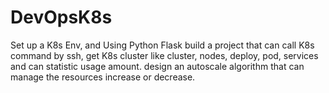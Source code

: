 # DevOpsK8s
Set up a K8s Env, and Using Python Flask build a project that can call K8s command by ssh, get K8s cluster like cluster, nodes, deploy, pod, services and can statistic usage amount. design an autoscale algorithm that can manage the resources increase or decrease. 
